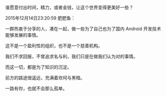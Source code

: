 谁愿意付出时间，精力，或者金钱，让这个世界变得更美好一些？

2015年12月14日23:20:59 肥肥鱼：

一群热衷于分享的人，凑在一起，做一些为了自己也为了国内 Android 开发技术能够发展的事情。

这不是一个盈利性的组织，也不是一个慈善机构。

我们不求回报，不曾追求名与利，我们只是在做我们认为对的事情。

而这一切，都是为了知识的沉淀。

前方的路途很遥远，充满着坎坷与黑暗。

一路有你，也就不会那么孤单。

